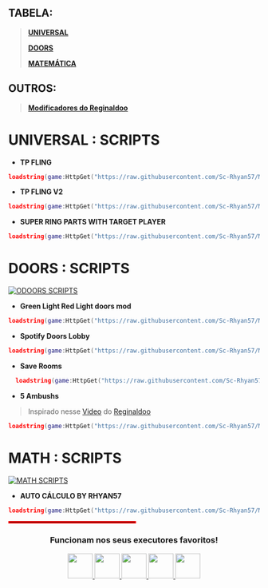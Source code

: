 ## TABELA:
> [**UNIVERSAL**](https://github.com/Sc-Rhyan57/MsProject/blob/main/README.md#universal--scripts)
>
> [**DOORS**](https://github.com/Sc-Rhyan57/MsProject/blob/main/README.md#doors--scripts)
> 
> [**MATEMÁTICA**](https://github.com/Sc-Rhyan57/MsProject/blob/main/README.md#math--scripts)
> 
## OUTROS:
> [**Modificadores do Reginaldoo**](Reginaldoo/readme.md)
> 
# **UNIVERSAL : SCRIPTS**

- **TP FLING**
```lua
loadstring(game:HttpGet("https://raw.githubusercontent.com/Sc-Rhyan57/MsProject/refs/heads/main/projects/ms_tpFling.lua"))()
```

- **TP FLING V2**
```lua
loadstring(game:HttpGet("https://raw.githubusercontent.com/Sc-Rhyan57/MsProject/refs/heads/main/projects/Ms_TpflingV2.lua"))()
```

- **SUPER RING PARTS WITH TARGET PLAYER**
```lua
loadstring(game:HttpGet("https://raw.githubusercontent.com/Sc-Rhyan57/MsProject/refs/heads/main/projects/super-ring-parts-with-target-player.lua"))()
```

# **DOORS : SCRIPTS**
[![ODOORS SCRIPTS](https://tr.rbxcdn.com/180DAY-2121ad4f70fdfc0be3248ef980c17bf0/768/432/Image/Webp/noFilter)](https://www.roblox.com/pt/games/6516141723/DOORS)
- **Green Light Red Light doors mod**
```lua
loadstring(game:HttpGet("https://raw.githubusercontent.com/Sc-Rhyan57/MsProject/refs/heads/main/projects/greenLight-RedLight-doors-by-rhyan.lua"))()
```
- **Spotify Doors Lobby**
```lua
loadstring(game:HttpGet("https://raw.githubusercontent.com/Sc-Rhyan57/MsProject/refs/heads/main/projects/doors-lobby-spotify.lua"))()
```
- **Save Rooms**
```lua
  loadstring(game:HttpGet("https://raw.githubusercontent.com/Sc-Rhyan57/MsProject/refs/heads/main/projects/SaveRooms(Doors).lua"))()
  ```
- **5 Ambushs**
> Inspirado nesse [Video](https://youtu.be/UdyCa5RvuB8) do [Reginaldoo](https://youtube.com/@REIginaldoo)
```lua
loadstring(game:HttpGet("https://raw.githubusercontent.com/Sc-Rhyan57/MsProject/refs/heads/main/projects/5Ambushs-mod.lua"))()
```

# **MATH : SCRIPTS**
[![MATH SCRIPTS](https://tr.rbxcdn.com/180DAY-060501087344cd90641f0e31ea40bc15/768/432/Image/Webp/noFilter)](https://www.roblox.com/pt/games/127707120843339/Math-Murder)
- **AUTO CÁLCULO BY RHYAN57**
```lua
loadstring(game:HttpGet("https://raw.githubusercontent.com/Sc-Rhyan57/MsProject/refs/heads/main/projects/math.lua"))()
```

<hr style="border: 2px solid red; width: 50%;">

<h3 align="center">Funcionam nos seus executores favoritos!</h3>
<p align="center">
  <a href="https://deltaexploits.gg/">
    <img src="https://deltaexploits.gg/favicon.ico" width="50">
  </a>
  <a href="https://krnl.cat/">
    <img src="https://krnl.cat/favicon.ico" width="50">
  </a>
  <a href="https://fluxus-team.net/download/">
    <img src="https://fluxus-team.net/wp-content/uploads/2024/03/Fluxus-icon.webp" width="50">
  </a>
  <a href="https://codex.lol/">
    <img src="https://codex.lol/favicon.ico" width="50">
  </a>
  <a href="https://arceusx.com/">
    <img src="https://arceusx.com/wp-content/uploads/2022/08/arceusx-logo.png" width="50">
  </a>
</p>
